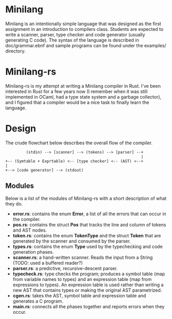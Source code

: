 Minilang
========

Minilang is an intentionally simple language that was designed as the
first assignment in an introduction to compilers class.  Students are
expected to write a scanner, parser, type checker and code generator
(usually generating C code).  The syntax of the language is described
in doc/grammar.ebnf and sample programs can be found under the
examples/ directory.

Minilang-rs
===========

Minilang-rs is my attempt at writing a Minilang compiler in Rust.
I've been interested in Rust for a few years now (I remember when it
was still implemented in OCaml, had a type state system and a garbage
collector), and I figured that a compiler would be a nice task to
finally learn the language.

Design
======

The crude flowchart below describes the overall flow of the compiler.


             (stdin) --> [scanner] --> (tokens) --> [parser] --+
                                                               |
    +-- (Symtable + Exprtable) <-- [type checker] <-- (AST) <--+
    |
    +--> [code generator] --> (stdout)

Modules
-------

Below is a list of the modules of Minilang-rs with a short description
of what they do.

- **error.rs**: contains the enum **Error**, a list of all the errors that
  can occur in the compiler.
- **pos.rs**: contains the struct **Pos** that tracks the line and column of
  tokens and AST nodes.
- **token.rs**: contains the enum **TokenType** and the struct **Token** that
  are generated by the scanner and consumed by the parser.
- **types.rs**: contains the enum **Type** used by the typechecking and code
  generation phases.
- **scanner.rs**: a hand-written scanner.  Reads the input from a String
  (TODO: used a buffered reader?)
- **parser.rs**: a predictive, recursive-descent parser.
- **typecheck.rs**: type checks the program; produces a symbol table
  (map from variable names to types) and an expression table (map from
  expressions to types).  An expression table is used rather than
  writing a new AST that contains types or making the original AST
  parametrized.
- **cgen.rs**: takes the AST, symbol table and expression table and
  generates a C program.
- **main.rs**: connects all the phases together and reports errors when
  they occur.
